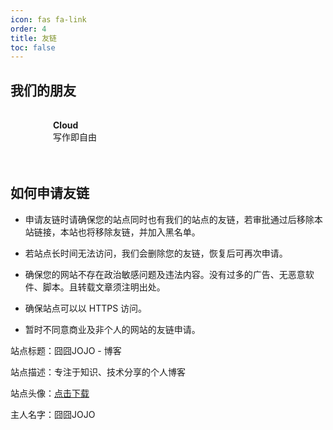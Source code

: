 ```yaml
---
icon: fas fa-link
order: 4
title: 友链
toc: false
---
```


## 我们的朋友

<div style="display: flex; flex-wrap: wrap;">
    <section style="display: flex; align-items: center; margin-right: 20px; margin-bottom: 20px; cursor: pointer; padding: 10px; border-radius: 8px; transition: background-color 0.3s;"
             onclick="window.open('https://www.cloudofficial.top/?source=blog_jojo_host', '_blank')"
             onmouseover="this.style.backgroundColor='rgba(255, 0, 255, 0.1)';"
             onmouseout="this.style.backgroundColor='transparent';">
        <div style="width: 48px; height: 48px; background-image: url('../assets/images/friendly_links/Cloud.ico'); background-size: contain; background-repeat: no-repeat; background-position: center;"></div>
        <div style="margin-left: 10px;">
            <a href="https://www.cloudofficial.top/?source=blog_jojo_host" target="_blank" style="text-decoration: none; color: inherit;"><strong>Cloud</strong></a>
            <br>
            <span>写作即自由</span>            
        </div>
    </section>
</div>


## 如何申请友链

- 申请友链时请确保您的站点同时也有我们的站点的友链，若审批通过后移除本站链接，本站也将移除友链，并加入黑名单。

- 若站点长时间无法访问，我们会删除您的友链，恢复后可再次申请。

- 确保您的网站不存在政治敏感问题及违法内容。没有过多的广告、无恶意软件、脚本。且转载文章须注明出处。

- 确保站点可以以 HTTPS 访问。

- 暂时不同意商业及非个人的网站的友链申请。

站点标题：囧囧JOJO - 博客

站点描述：专注于知识、技术分享的个人博客

站点头像：[点击下载](../assets/images/favicons/favicon.png)

主人名字：囧囧JOJO
